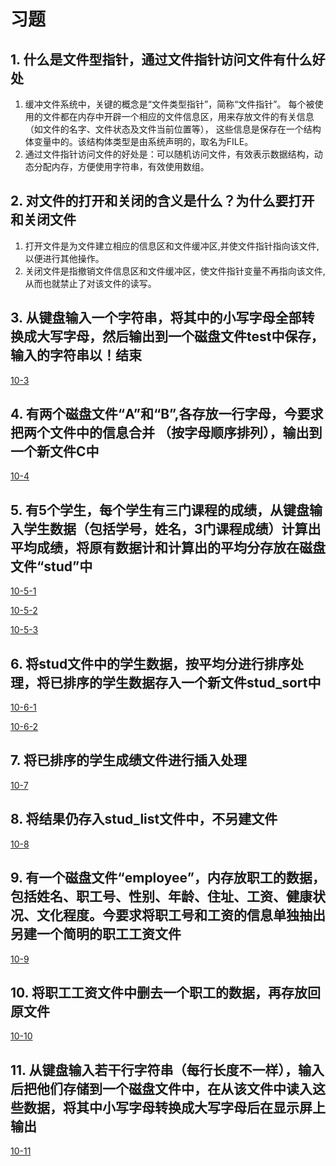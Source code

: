 # 习题

## 1. 什么是文件型指针，通过文件指针访问文件有什么好处

1. 缓冲文件系统中，关键的概念是“文件类型指针”，简称“文件指针”。
 每个被使用的文件都在内存中开辟一个相应的文件信息区，用来存放文件的有关信息（如文件的名字、文件状态及文件当前位置等），
 这些信息是保存在一个结构体变量中的。该结构体类型是由系统声明的，取名为FILE。
2. 通过文件指针访问文件的好处是：可以随机访问文件，有效表示数据结构，动态分配内存，方便使用字符串，有效使用数组。

## 2. 对文件的打开和关闭的含义是什么？为什么要打开和关闭文件

1. 打开文件是为文件建立相应的信息区和文件缓冲区,并使文件指针指向该文件,以便进行其他操作。
2. 关闭文件是指撤销文件信息区和文件缓冲区，使文件指针变量不再指向该文件,从而也就禁止了对该文件的读写。

## 3. 从键盘输入一个字符串，将其中的小写字母全部转换成大写字母，然后输出到一个磁盘文件test中保存，输入的字符串以！结束

[10-3](xt10-3.c)

## 4. 有两个磁盘文件“A”和“B”,各存放一行字母，今要求把两个文件中的信息合并 （按字母顺序排列），输出到一个新文件C中

[10-4](xt10-4.c)

## 5. 有5个学生，每个学生有三门课程的成绩，从键盘输入学生数据（包括学号，姓名，3门课程成绩）计算出平均成绩，将原有数据计和计算出的平均分存放在磁盘文件“stud”中

[10-5-1](xt10-5-1.c)

[10-5-2](xt10-5-2.c)

[10-5-3](xt10-5-3.c)

## 6. 将stud文件中的学生数据，按平均分进行排序处理，将已排序的学生数据存入一个新文件stud_sort中

[10-6-1](xt10-6-1.c)

[10-6-2](xt10-6-2.c)

## 7. 将已排序的学生成绩文件进行插入处理

[10-7](xt10-7.c)

## 8. 将结果仍存入stud_list文件中，不另建文件

[10-8](xt10-8.c)

## 9. 有一个磁盘文件“employee”，内存放职工的数据，包括姓名、职工号、性别、年龄、住址、工资、健康状况、文化程度。今要求将职工号和工资的信息单独抽出另建一个简明的职工工资文件

[10-9](xt10-9.c)

## 10. 将职工工资文件中删去一个职工的数据，再存放回原文件

[10-10](xt10-10.c)

## 11. 从键盘输入若干行字符串（每行长度不一样），输入后把他们存储到一个磁盘文件中，在从该文件中读入这些数据，将其中小写字母转换成大写字母后在显示屏上输出

[10-11](xt10-11.c)
